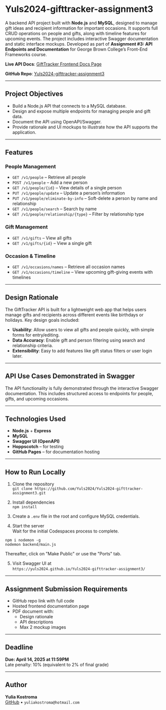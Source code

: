 # Yuls2024-gifttracker-assignment3

A backend API project built with **Node.js** and **MySQL**, designed to manage gift ideas and recipient information for important occasions. It supports full CRUD operations on people and gifts, along with timeline features for upcoming events. The project includes interactive Swagger documentation and static interface mockups. Developed as part of **Assignment #3: API Endpoints and Documentation** for George Brown College’s Front-End Frameworks course.


**Live API Docs**: [GiftTracker Frontend Docs Page](https://yuls2024.github.io/Yuls2024-gifttracker-assignment3/)

**GitHub Repo**: [Yuls2024-gifttracker-assignment3](https://github.com/Yuls2024/Yuls2024-gifttracker-assignment3)

---

## Project Objectives

- Build a Node.js API that connects to a MySQL database.
- Design and expose multiple endpoints for managing people and gift data.
- Document the API using OpenAPI/Swagger.
- Provide rationale and UI mockups to illustrate how the API supports the application.

---

## Features

### People Management
- `GET /v1/people` – Retrieve all people
- `POST /v1/people` – Add a new person
- `GET /v1/people/{id}` – View details of a single person
- `PUT /v1/people/update` – Update a person’s information
- `PUT /v1/people/eliminate-by-info` – Soft-delete a person by name and relationship
- `GET /v1/people/search` – Search by name
- `GET /v1/people/relationship/{type}` – Filter by relationship type

### Gift Management
- `GET /v1/gifts` – View all gifts
- `GET /v1/gifts/{id}` – View a single gift

### Occasion & Timeline
- `GET /v1/occasions/names` – Retrieve all occasion names
- `GET /v1/occasions/timeline` – View upcoming gift-giving events with timelines

---

## Design Rationale

The GiftTracker API is built for a lightweight web app that helps users manage gifts and recipients across different events like birthdays or holidays. Key design goals included:

- **Usability**: Allow users to view all gifts and people quickly, with simple forms for entry/editing.
- **Data Accuracy**: Enable gift and person filtering using search and relationship criteria.
- **Extensibility**: Easy to add features like gift status filters or user login later.

---

## API Use Cases Demonstrated in Swagger

The API functionality is fully demonstrated through the interactive Swagger documentation. This includes structured access to endpoints for people, gifts, and upcoming occasions. 

---

## Technologies Used

- **Node.js** + **Express**
- **MySQL**
- **Swagger UI (OpenAPI)**
- **Hoppscotch** – for testing
- **GitHub Pages** – for documentation hosting

---

## How to Run Locally

1. Clone the repository  
   `git clone https://github.com/Yuls2024/Yuls2024-gifttracker-assignment3.git`

2. Install dependencies  
   `npm install`

3. Create a `.env` file in the root and configure MySQL credentials.

4. Start the server  
    Wait for the initial Codespaces process to complete.
````
npm i nodemon -g
nodemon backend/main.js
````
Thereafter, click on "Make Public" or use the "Ports" tab.

5. Visit Swagger UI at  
   `https://yuls2024.github.io/Yuls2024-gifttracker-assignment3/`

---

## Assignment Submission Requirements

- GitHub repo link with full code
- Hosted frontend documentation page
- PDF document with:
  - Design rationale
  - API descriptions
  - Max 2 mockup images

---

## Deadline

**Due: April 14, 2025 at 11:59PM**  
Late penalty: 10% (equivalent to 2% of final grade)

---

## Author

**Yulia Kostroma**  
[GitHub](https://github.com/yuls2024) • `yuliakostroma@hotmail.com`